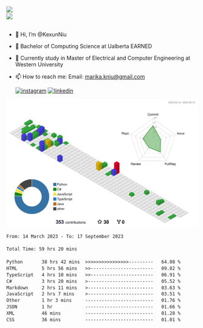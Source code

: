 <a href="https://github.com/anuraghazra/github-readme-stats">
  <img align="center" src="https://github-readme-stats.vercel.app/api?username=KexunNiu&show_icons=true" />
</a>
</br>
<a href="https://github.com/anuraghazra/github-readme-stats">
  <img align="center" src="https://github-readme-stats.vercel.app/api/top-langs/?username=KexunNiu" />
</a>

</br>
</br>

- 👋 Hi, I’m @KexunNiu
- 👀 Bachelor of Computing Science at Ualberta EARNED
- 🌱 Currently study in Master of Electrical and Computer Engineering at Western University
- 📫 How to reach me: Email: marika.kniu@gmail.com
  
  [![instagram](https://github.com/shikhar1020jais1/Git-Social/blob/master/Icons/Instagram1.png (Instagram))][1] [![linkedin](https://github.com/shikhar1020jais1/Git-Social/blob/master/Icons/LinkedIn1.png (LinkedIn))][2]

<!-- To Link your profile to the media buttons -->

[1]: https://www.instagram.com/barryn719_
[2]: https://www.linkedin.com/in/kexun-niu



![](./profile-3d-contrib/profile-gitblock.svg)

<!--START_SECTION:waka-->

```txt
From: 14 March 2023 - To: 17 September 2023

Total Time: 59 hrs 20 mins

Python       38 hrs 42 mins  >>>>>>>>>>>>>>>>---------   64.08 %
HTML         5 hrs 56 mins   >>-----------------------   09.82 %
TypeScript   4 hrs 10 mins   >>-----------------------   06.91 %
C#           3 hrs 20 mins   >------------------------   05.52 %
Markdown     2 hrs 11 mins   >------------------------   03.63 %
JavaScript   2 hrs 7 mins    >------------------------   03.51 %
Other        1 hr 3 mins     -------------------------   01.76 %
JSON         1 hr            -------------------------   01.66 %
XML          46 mins         -------------------------   01.28 %
CSS          36 mins         -------------------------   01.01 %
```

<!--END_SECTION:waka-->

